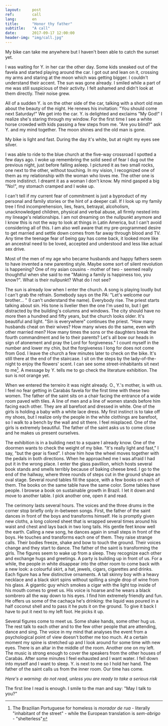 ```yaml
---
layout:     post
ref:		call
lang: 		en
title:      "Honor thy father"
subtitle:   "A call"
date:       2017-09-17 12:00:00
header-img: "img/call.jpg"
---
```


My bike can take me anywhere but I haven't been able to catch the sunset yet. 

I was waiting for Y. in her car the other day. Some kids sneaked out of the favela and started playing around the car. I got out and lean on it, crossing my arms and staring at the moon which was getting bigger. I couldn't understand their accent. The sun was gone already. I smiled while a part of me was still suspicious of their activity. I felt ashamed and didn't look at them directly. Their noise grew.

All of a sudden Y. is on the other side of the car, talking with a short old man about the beauty of the night. He renews his invitation: "You should come next Saturday!" We get into the car. Y. is delighted and exclaims "My God!" I realize she's staring through my window. For the first time I see a white horse crowded with kids passing a few steps from me. "Are you blind?" ask Y. and my mind together. The moon shines and the old man is gone.

My bike is light and fast. During the day it's white, but at night my eyes see silver.

I was able to ride to the blue church at the five-way crossroad I spotted a few days ago. I woke up remembring the solid seed of fear I dug out the previous night, just before falling asleep. I pictured it as two small rocks, one next to the other, without touching. In my vision, I recognized one of them as my relationship with the woman who loves me. The other one is more indistinct. I dreamt it as a woman I don't know. My mind gasped a big "No!", my stomach cramped and I woke up.

I can't tell if my current fear of commitment is just a byproduct of my personal and family stories or the hint of a deeper call. If I look up my family tree I find incomprehension, lies, fears, betrayal, alcoholism, unacknowledged children, physical and verbal abuse, all firmly nested into my lineage's relationships. I am not dreaming on the nullpunkt anymore and I know this is not the way to look at things in Latin America, but I can't avoid considering all of this. I am also well aware that my pre-programmed desire to get married and settle down comes from far away through blood and TV. Any time the teenage fear of being gay has come back, it looked more like an ancestral need to be loved, accepted and understood and less like actual sex drive.

Most of the men of my age who became husbands and happy fathers seem to have invented a new parenting style. Maybe some sort of silent revolution is happening? One of my asian cousins - mother of two - seemed really thoughtful when she said to me "Making a family is happiness too, you know?". What is their nullpunkt? What do I not see?

The sun is already low when I enter the church. A song is playing loudly but I can't grab the refrain. Somebody says on the PA: "Let's welcome our brother... " (I can't understand the name). Everybody rise. The priest starts talking about sin. His tone is livelier then the one I'm used to, but I get distracted by the building's columns and windows. The city should have no more then a hundred and fifty years, but the church looks older. It's beautiful and light.
"Sin is everywhere" continues the priest. "How many husbands cheat on their wives? How many wives do the same, even with other married men? How many times the sons or the daughters break the fourth commandment and lie to their parents? Let's all bow our heads in sign of atonement and pray the Lord for forgiveness."
I count myself in the number and lower my chin, but the forgiveness I long for does not come from God. I leave the church a few minutes later to check on the bike. It's still there at the end of the staircase. I sit on the steps by the lady-of-the-night to enjoy the flowers' scent. I can see some street-inhabitants sit next to me[^homeless]. A message by Y. tells me to go check the literature exhibition. The sun is not orange yet.

When we entered the terreiro it was night already. O., Y.'s mother, is with us. I feel no fear getting in Carabás favela for the first time with these two women. The father of the saint sits on a chair facing the entrance of a wide room paved with tiles. A line of men and a line of women stands before him facing each other. They are all barefoot and dressed in white. One of the girls is holding a baby with a white lace dress. My first instinct is to take off my shoes, but I realize only the people in the white clothings are barefoot, so I walk to a bench by the wall and sit there. I feel misplaced. One of the girls is extremely beautiful. The father of the saint asks us to come close and he makes us present ourselves.

The exhibition is in a building next to a square I already know. One of the doormen wants to check the weight of my bike. "It's really light and fast," I say, "but the gear is fixed". I show him how the wheel moves together with the pedals in both directions. When he approached me I was afraid I had put it in the wrong place. I enter the glass pavillion, which hosts several book stands and smells terribly because of baking cheese bred. I go to the end of the hallway, where three rounds of steps cut in the ground shape an oval stage. Several round tables fill the space, with a few books on each of them. The books on the same table have the same color. Some tables have people. I browse a book on sustainable growth in Brazil. I let it down and move to another table. I pick another one, open it and read.

The cerimony lasts several hours. The voices and the three drums in the corner stop briefly only in-between songs. First, the father of the saint dances in front of the boys and transforms himself. He is promptly given new cloths, a long colored sheet that is wrapped several times around his waist and chest and lays back in two long tails. His gentle feet know well the earth. Calling a new song, he dances again in small steps in front of the boys. He touches and transforms each one of them. They raise strange calls. Their bodies freeze, shake and bow to touch the ground. Their voices change and they start to dance. 
The father of the saint is transforming the girls. The figures seem to wake up from a sleep. They recognize each other and exchange hugs and greetings. A party is building up in front of us.
For a while, the people in white disappear into the other room to come back with a new look: a colourful skirt, a hat, jewels, cigars, cigarettes and drinks. Each figure has a few distinctive ornaments.  A tall skinny boy with a heavy necklace and a black skirt spins without spilling a single drop of wine from his glass. A gigantic guy which smokes a cigar with the light top inside of his mouth comes to greet us. His voice is hoarse and he wears a black sombrero all the way down to his eyes. I find him extremely friendly and fun. He offers us some of the cachaça he's drinking: the liquid was poured in a half coconut shell and to pass it he puts it on the ground. To give it back I have to put it next to my left foot. He picks it up.

Several figures come to meet us. Some shake hands, some other hug us. The rest talk to each other and to the few other people that are attending, dance and sing. The voice in my mind that analyses the event from a psychological point of view doesn't bother me too much. At a certain moment my spine is stretched up and I look around for some time with new eyes. There is an altar in the middle of the room. Another one on my left. The music is strong enough to cover the speakers from the other houses of Carabás. 
After some minutes I feel exhausted and I want water. I fell down into myself and I want to sleep. Y. is next to me so I hold her hand. The father of the saint calls us from the inner room. Our time has come.

*Here's a warning: do not read, unless you are ready to take a serious risk*

The first line I read is enough. I smile to the man and say: "May I talk to you?"


[^homeless]: The Brazilian Portuguese for homeless is *morador de rua* - literally "inhabitant of the street" - while the European translation is *sem-abrigo* - "shelterless"